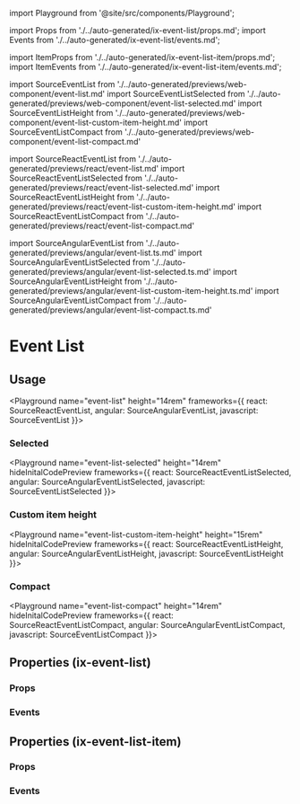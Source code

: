 import Playground from '@site/src/components/Playground';

import Props from './../auto-generated/ix-event-list/props.md';
import Events from './../auto-generated/ix-event-list/events.md';

import ItemProps from './../auto-generated/ix-event-list-item/props.md';
import ItemEvents from './../auto-generated/ix-event-list-item/events.md';

import SourceEventList from './../auto-generated/previews/web-component/event-list.md'
import SourceEventListSelected from './../auto-generated/previews/web-component/event-list-selected.md'
import SourceEventListHeight from './../auto-generated/previews/web-component/event-list-custom-item-height.md'
import SourceEventListCompact from './../auto-generated/previews/web-component/event-list-compact.md'

import SourceReactEventList from './../auto-generated/previews/react/event-list.md'
import SourceReactEventListSelected from './../auto-generated/previews/react/event-list-selected.md'
import SourceReactEventListHeight from './../auto-generated/previews/react/event-list-custom-item-height.md'
import SourceReactEventListCompact from './../auto-generated/previews/react/event-list-compact.md'

import SourceAngularEventList from './../auto-generated/previews/angular/event-list.ts.md'
import SourceAngularEventListSelected from './../auto-generated/previews/angular/event-list-selected.ts.md'
import SourceAngularEventListHeight from './../auto-generated/previews/angular/event-list-custom-item-height.ts.md'
import SourceAngularEventListCompact from './../auto-generated/previews/angular/event-list-compact.ts.md'

# Event List

## Usage

<Playground
name="event-list" height="14rem"
frameworks={{
  react: SourceReactEventList,
  angular: SourceAngularEventList,
  javascript: SourceEventList
}}></Playground>

### Selected

<Playground
name="event-list-selected" height="14rem"
hideInitalCodePreview
frameworks={{
  react: SourceReactEventListSelected,
  angular: SourceAngularEventListSelected,
  javascript: SourceEventListSelected
}}></Playground>

### Custom item height

<Playground
name="event-list-custom-item-height" height="15rem"
hideInitalCodePreview
frameworks={{
  react: SourceReactEventListHeight,
  angular: SourceAngularEventListHeight,
  javascript: SourceEventListHeight
}}></Playground>

### Compact

<Playground
name="event-list-compact" height="14rem"
hideInitalCodePreview
frameworks={{
  react: SourceReactEventListCompact,
  angular: SourceAngularEventListCompact,
  javascript: SourceEventListCompact
}}></Playground>

## Properties (ix-event-list)

### Props

<Props />

### Events

<Events />

## Properties (ix-event-list-item)

### Props

<ItemProps />

### Events

<ItemEvents />
